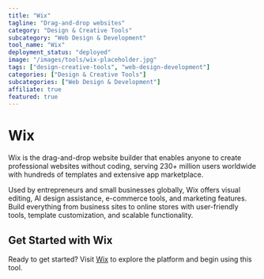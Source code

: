 ```yaml
---
title: "Wix"
tagline: "Drag-and-drop websites"
category: "Design & Creative Tools"
subcategory: "Web Design & Development"
tool_name: "Wix"
deployment_status: "deployed"
image: "/images/tools/wix-placeholder.jpg"
tags: ["design-creative-tools", "web-design-development"]
categories: ["Design & Creative Tools"]
subcategories: ["Web Design & Development"]
affiliate: true
featured: true
---
```


# Wix

Wix is the drag-and-drop website builder that enables anyone to create professional websites without coding, serving 230+ million users worldwide with hundreds of templates and extensive app marketplace.

Used by entrepreneurs and small businesses globally, Wix offers visual editing, AI design assistance, e-commerce tools, and marketing features. Build everything from business sites to online stores with user-friendly tools, template customization, and scalable functionality.

## Get Started with Wix

Ready to get started? Visit [Wix](https://www.wix.com) to explore the platform and begin using this tool.